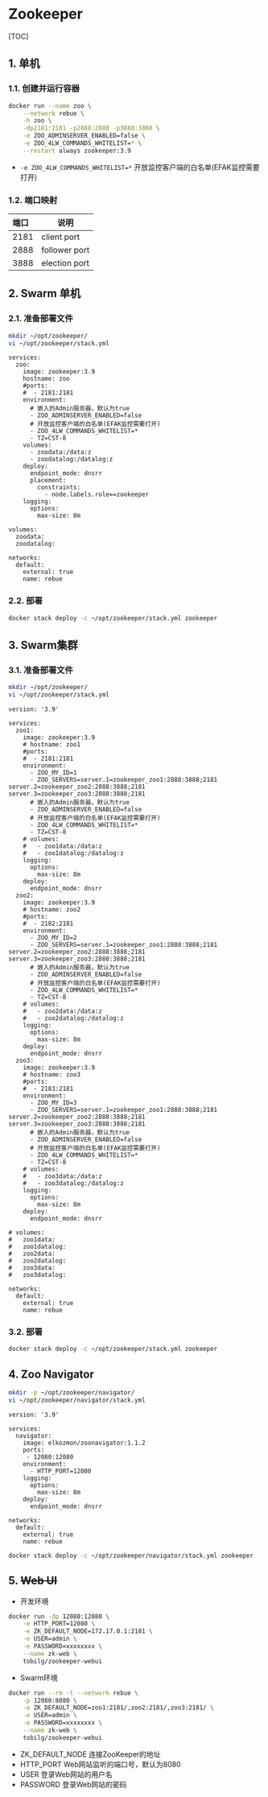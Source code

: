 # Zookeeper

[TOC]

## 1. 单机

### 1.1. 创建并运行容器

```sh
docker run --name zoo \
    --network rebue \
    -h zoo \
    -dp2181:2181 -p2888:2888 -p3888:3888 \
    -e ZOO_ADMINSERVER_ENABLED=false \
    -e ZOO_4LW_COMMANDS_WHITELIST=* \
    --restart always zookeeper:3.9
```

- `-e ZOO_4LW_COMMANDS_WHITELIST=*`
  开放监控客户端的白名单(EFAK监控需要打开)

### 1.2. 端口映射

| 端口 | 说明             |
| :--- | ---------------- |
| 2181 | client port      |
| 2888 | follower port    |
| 3888 | election port    |


## 2. Swarm 单机

### 2.1. 准备部署文件

```sh
mkdir ~/opt/zookeeper/
vi ~/opt/zookeeper/stack.yml
```

```sh{.line-numbers}
services:
  zoo:
    image: zookeeper:3.9
    hostname: zoo
    #ports:
    #  - 2181:2181
    environment:
      # 嵌入的Admin服务器，默认为true
      - ZOO_ADMINSERVER_ENABLED=false
      # 开放监控客户端的白名单(EFAK监控需要打开)
      - ZOO_4LW_COMMANDS_WHITELIST=*
      - TZ=CST-8
    volumes:
      - zoodata:/data:z
      - zoodatalog:/datalog:z
    deploy:
      endpoint_mode: dnsrr
      placement:
        constraints:
          - node.labels.role==zookeeper
    logging:
      options:
        max-size: 8m

volumes:
  zoodata:
  zoodatalog:

networks:
  default:
    external: true
    name: rebue
```

### 2.2. 部署

```sh
docker stack deploy -c ~/opt/zookeeper/stack.yml zookeeper
```

## 3. Swarm集群

### 3.1. 准备部署文件

```sh
mkdir ~/opt/zookeeper/
vi ~/opt/zookeeper/stack.yml
```

```yml{.line-numbers}
version: '3.9'

services:
  zoo1:
    image: zookeeper:3.9
    # hostname: zoo1
    #ports:
    #  - 2181:2181
    environment:
      - ZOO_MY_ID=1
      - ZOO_SERVERS=server.1=zookeeper_zoo1:2888:3888;2181 server.2=zookeeper_zoo2:2888:3888;2181 server.3=zookeeper_zoo3:2888:3888;2181
      # 嵌入的Admin服务器，默认为true
      - ZOO_ADMINSERVER_ENABLED=false
      # 开放监控客户端的白名单(EFAK监控需要打开)
      - ZOO_4LW_COMMANDS_WHITELIST=*
      - TZ=CST-8
    # volumes:
    #   - zoo1data:/data:z
    #   - zoo1datalog:/datalog:z
    logging:
      options:
        max-size: 8m
    deploy:
      endpoint_mode: dnsrr
  zoo2:
    image: zookeeper:3.9
    # hostname: zoo2
    #ports:
    #  - 2182:2181
    environment:
      - ZOO_MY_ID=2
      - ZOO_SERVERS=server.1=zookeeper_zoo1:2888:3888;2181 server.2=zookeeper_zoo2:2888:3888;2181 server.3=zookeeper_zoo3:2888:3888;2181
      # 嵌入的Admin服务器，默认为true
      - ZOO_ADMINSERVER_ENABLED=false
      # 开放监控客户端的白名单(EFAK监控需要打开)
      - ZOO_4LW_COMMANDS_WHITELIST=*
      - TZ=CST-8
    # volumes:
    #   - zoo2data:/data:z
    #   - zoo2datalog:/datalog:z
    logging:
      options:
        max-size: 8m
    deploy:
      endpoint_mode: dnsrr
  zoo3:
    image: zookeeper:3.9
    # hostname: zoo3
    #ports:
    #  - 2183:2181
    environment:
      - ZOO_MY_ID=3
      - ZOO_SERVERS=server.1=zookeeper_zoo1:2888:3888;2181 server.2=zookeeper_zoo2:2888:3888;2181 server.3=zookeeper_zoo3:2888:3888;2181
      # 嵌入的Admin服务器，默认为true
      - ZOO_ADMINSERVER_ENABLED=false
      # 开放监控客户端的白名单(EFAK监控需要打开)
      - ZOO_4LW_COMMANDS_WHITELIST=*
      - TZ=CST-8
    # volumes:
    #   - zoo3data:/data:z
    #   - zoo3datalog:/datalog:z
    logging:
      options:
        max-size: 8m
    deploy:
      endpoint_mode: dnsrr

# volumes:
#   zoo1data:
#   zoo1datalog:
#   zoo2data:
#   zoo2datalog:
#   zoo3data:
#   zoo3datalog:

networks:
  default:
    external: true
    name: rebue
```

### 3.2. 部署

```sh
docker stack deploy -c ~/opt/zookeeper/stack.yml zookeeper
```

## 4. Zoo Navigator

```sh
mkdir -p ~/opt/zookeeper/navigator/
vi ~/opt/zookeeper/navigator/stack.yml
```

```yml{.line-numbers}
version: '3.9'

services:
  navigator:
    image: elkozmon/zoonavigator:1.1.2
    ports:
     - 12080:12080
    environment:
      - HTTP_PORT=12080
    logging:
      options:
        max-size: 8m
    deploy:
      endpoint_mode: dnsrr

networks:
  default:
    external: true
    name: rebue
```

```sh
docker stack deploy -c ~/opt/zookeeper/navigator/stack.yml zookeeper
```

## 5. ~~Web UI~~

- 开发环境

```sh
docker run -dp 12080:12080 \
    -e HTTP_PORT=12080 \
    -e ZK_DEFAULT_NODE=172.17.0.1:2181 \
    -e USER=admin \
    -e PASSWORD=xxxxxxxx \
    --name zk-web \
    tobilg/zookeeper-webui
```

- Swarm环境

```sh
docker run --rm -t --network rebue \
    -p 12080:8080 \
    -e ZK_DEFAULT_NODE=zoo1:2181/,zoo2:2181/,zoo3:2181/ \
    -e USER=admin \
    -e PASSWORD=xxxxxxxx \
    --name zk-web \
    tobilg/zookeeper-webui
```

- ZK_DEFAULT_NODE
  连接ZooKeeper的地址
- HTTP_PORT
  Web网站监听的端口号，默认为8080
- USER
  登录Web网站的用户名
- PASSWORD
  登录Web网站的密码
